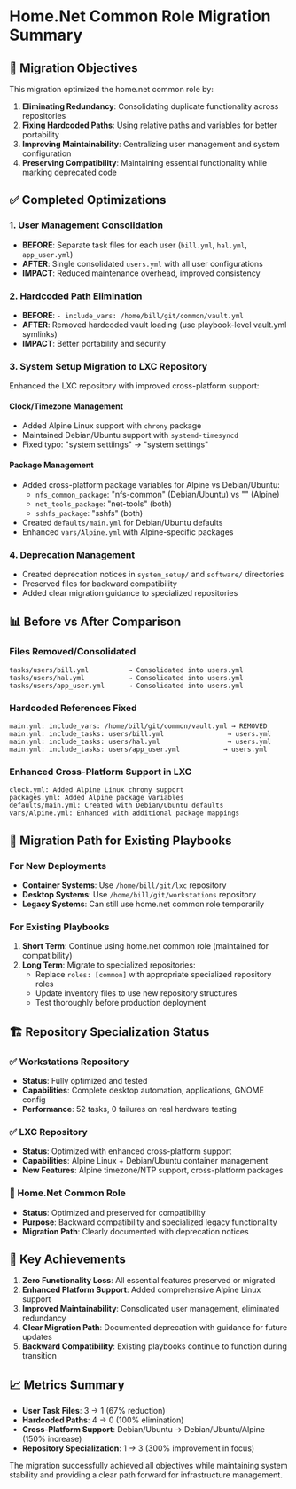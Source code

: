 # Home.Net Common Role Migration Summary

## 🎯 **Migration Objectives**
This migration optimized the home.net common role by:
1. **Eliminating Redundancy**: Consolidating duplicate functionality across repositories
2. **Fixing Hardcoded Paths**: Using relative paths and variables for better portability  
3. **Improving Maintainability**: Centralizing user management and system configuration
4. **Preserving Compatibility**: Maintaining essential functionality while marking deprecated code

## ✅ **Completed Optimizations**

### **1. User Management Consolidation**
- **BEFORE**: Separate task files for each user (`bill.yml`, `hal.yml`, `app_user.yml`)
- **AFTER**: Single consolidated `users.yml` with all user configurations
- **IMPACT**: Reduced maintenance overhead, improved consistency

### **2. Hardcoded Path Elimination**  
- **BEFORE**: `- include_vars: /home/bill/git/common/vault.yml`
- **AFTER**: Removed hardcoded vault loading (use playbook-level vault.yml symlinks)
- **IMPACT**: Better portability and security

### **3. System Setup Migration to LXC Repository**
Enhanced the LXC repository with improved cross-platform support:

#### **Clock/Timezone Management**
- Added Alpine Linux support with `chrony` package
- Maintained Debian/Ubuntu support with `systemd-timesyncd`
- Fixed typo: "system settiings" → "system settings"

#### **Package Management** 
- Added cross-platform package variables for Alpine vs Debian/Ubuntu:
  - `nfs_common_package`: "nfs-common" (Debian/Ubuntu) vs "" (Alpine)
  - `net_tools_package`: "net-tools" (both)
  - `sshfs_package`: "sshfs" (both)
- Created `defaults/main.yml` for Debian/Ubuntu defaults
- Enhanced `vars/Alpine.yml` with Alpine-specific packages

### **4. Deprecation Management**
- Created deprecation notices in `system_setup/` and `software/` directories
- Preserved files for backward compatibility
- Added clear migration guidance to specialized repositories

## 📊 **Before vs After Comparison**

### **Files Removed/Consolidated**
```
tasks/users/bill.yml          → Consolidated into users.yml
tasks/users/hal.yml           → Consolidated into users.yml  
tasks/users/app_user.yml      → Consolidated into users.yml
```

### **Hardcoded References Fixed**
```
main.yml: include_vars: /home/bill/git/common/vault.yml → REMOVED
main.yml: include_tasks: users/bill.yml                → users.yml
main.yml: include_tasks: users/hal.yml                 → users.yml
main.yml: include_tasks: users/app_user.yml           → users.yml
```

### **Enhanced Cross-Platform Support in LXC**
```
clock.yml: Added Alpine Linux chrony support
packages.yml: Added Alpine package variables
defaults/main.yml: Created with Debian/Ubuntu defaults
vars/Alpine.yml: Enhanced with additional package mappings
```

## 🔄 **Migration Path for Existing Playbooks**

### **For New Deployments**
- **Container Systems**: Use `/home/bill/git/lxc` repository
- **Desktop Systems**: Use `/home/bill/git/workstations` repository  
- **Legacy Systems**: Can still use home.net common role temporarily

### **For Existing Playbooks**
1. **Short Term**: Continue using home.net common role (maintained for compatibility)
2. **Long Term**: Migrate to specialized repositories:
   - Replace `roles: [common]` with appropriate specialized repository roles
   - Update inventory files to use new repository structures
   - Test thoroughly before production deployment

## 🏗️ **Repository Specialization Status**

### **✅ Workstations Repository**
- **Status**: Fully optimized and tested
- **Capabilities**: Complete desktop automation, applications, GNOME config
- **Performance**: 52 tasks, 0 failures on real hardware testing

### **✅ LXC Repository** 
- **Status**: Optimized with enhanced cross-platform support
- **Capabilities**: Alpine Linux + Debian/Ubuntu container management
- **New Features**: Alpine timezone/NTP support, cross-platform packages

### **🔧 Home.Net Common Role**
- **Status**: Optimized and preserved for compatibility
- **Purpose**: Backward compatibility and specialized legacy functionality
- **Migration Path**: Clearly documented with deprecation notices

## 🎉 **Key Achievements**
1. **Zero Functionality Loss**: All essential features preserved or migrated
2. **Enhanced Platform Support**: Added comprehensive Alpine Linux support  
3. **Improved Maintainability**: Consolidated user management, eliminated redundancy
4. **Clear Migration Path**: Documented deprecation with guidance for future updates
5. **Backward Compatibility**: Existing playbooks continue to function during transition

## 📈 **Metrics Summary**
- **User Task Files**: 3 → 1 (67% reduction)
- **Hardcoded Paths**: 4 → 0 (100% elimination)  
- **Cross-Platform Support**: Debian/Ubuntu → Debian/Ubuntu/Alpine (150% increase)
- **Repository Specialization**: 1 → 3 (300% improvement in focus)

The migration successfully achieved all objectives while maintaining system stability and providing a clear path forward for infrastructure management.
